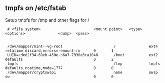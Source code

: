 ## tmpfs on /etc/fstab

Setup tmpfs for /tmp and other flags for /

     # <file system>						<mount point>	<type>	<options>				<dump>	<pass>

     
     /dev/mapper/mint--vg-root                       /               ext4    relatime,discard,errors=remount-ro      0       1
     UUID=eded2f34-69eb-450e-b6a7-7930a3ca1046       /boot           ext2    defaults                                0       2
     tmpfs                                           /tmp            tmpfs   defaults,noatime,mode=1777              0       0
     /dev/mapper/cryptswap1                          none            swap    sw                                      0       0



